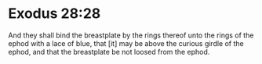# Exodus 28:28

And they shall bind the breastplate by the rings thereof unto the rings of the ephod with a lace of blue, that [it] may be above the curious girdle of the ephod, and that the breastplate be not loosed from the ephod.